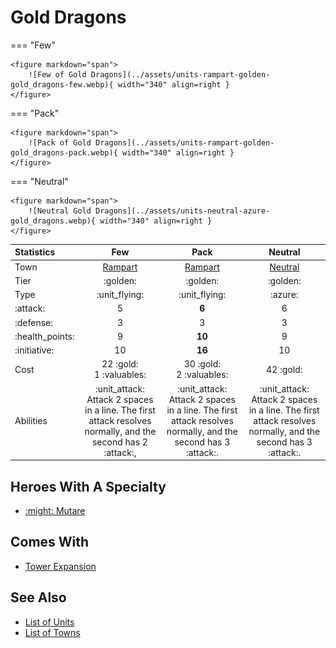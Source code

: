 # Gold Dragons

=== "Few"

    <figure markdown="span">
        ![Few of Gold Dragons](../assets/units-rampart-golden-gold_dragons-few.webp){ width="340" align=right }
    </figure>

=== "Pack"

    <figure markdown="span">
        ![Pack of Gold Dragons](../assets/units-rampart-golden-gold_dragons-pack.webp){ width="340" align=right }
    </figure>

=== "Neutral"

    <figure markdown="span">
        ![Neutral Gold Dragons](../assets/units-neutral-azure-gold_dragons.webp){ width="340" align=right }
    </figure>


| Statistics | Few | Pack | Neutral |
| :--- | :---: | :---: | :---: |
| Town | [Rampart](../towns/rampart.md) | [Rampart](../towns/rampart.md) | [Neutral](../towns/neutral.md) |
| Tier | :golden: | :golden: | :golden: |
| Type | :unit_flying: | :unit_flying: | :azure: |
| :attack: | 5 | **6** | 6 |
| :defense: | 3 | 3 | 3 |
| :health_points: | 9 | **10** | 9 |
| :initiative: | 10 | **16** | 10 |
| Cost | 22 :gold:<br>1 :valuables: | 30 :gold:<br>2 :valuables: | 42 :gold: |
| Abilities | :unit_attack: Attack 2 spaces in a line. The first attack resolves normally, and the second has 2 :attack:, | :unit_attack: Attack 2 spaces in a line. The first attack resolves normally, and the second has 3 :attack:. | :unit_attack: Attack 2 spaces in a line. The first attack resolves normally, and the second has 3 :attack:. |


## Heroes With A Specialty

- [:might: Mutare](../heroes/mutare.md#specialty)


## Comes With

- [Tower Expansion](../content.md)


## See Also

- [List of Units](index.md)
- [List of Towns](../towns/index.md)